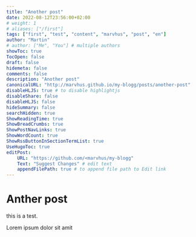 ```yaml
---
title: "Another post"
date: 2022-08-12T23:56:00+02:00
# weight: 1
# aliases: ["/first"]
tags: ["first", "test", "content", "marvhus", "post", "en"]
author: "Martin"
# author: ["Me", "You"] # multiple authors
showToc: true
TocOpen: false
draft: false
hidemeta: false
comments: false
description: "Another post"
canonicalURL: "http://marvhus.github.io/my-blogg/posts/another-post"
disableHLJS: true # to disable highlightjs
disableShare: false
disableHLJS: false
hideSummary: false
searchHidden: true
ShowReadingTime: true
ShowBreadCrumbs: true
ShowPostNavLinks: true
ShowWordCount: true
ShowRssButtonInSectionTermList: true
UseHugoToc: true
editPost:
    URL: "https://github.com/<marvhus/my-blogg"
    Text: "Suggest Changes" # edit text
    appendFilePath: true # to append file path to Edit link
---
```



# Anther post

this is a test.

Lorem ipsum dolor sit amit